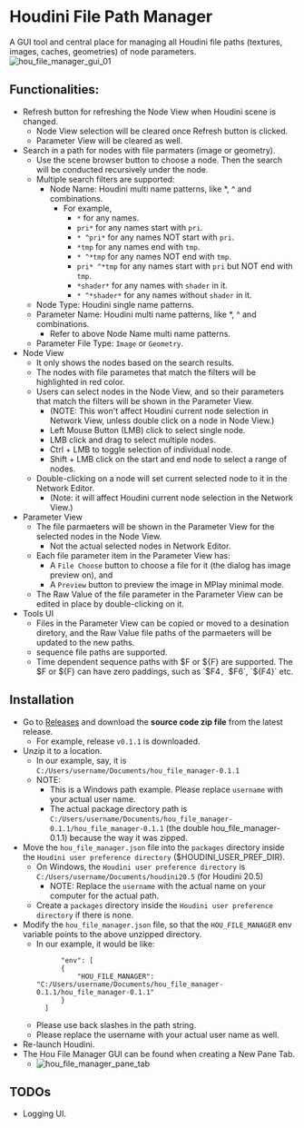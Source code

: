 # Houdini File Path Manager
A GUI tool and central place for managing all Houdini file paths (textures, images, caches, geometries) of node parameters.
![hou_file_manager_gui_01](https://github.com/user-attachments/assets/72080231-e58c-43fc-b32f-6c56a8f03f2f)

## Functionalities:
* Refresh button for refreshing the Node View when Houdini scene is changed.
  * Node View selection will be cleared once Refresh button is clicked.
  * Parameter View will be cleared as well.
* Search in a path for nodes with file parmaters (image or geometry).
  * Use the scene browser button to choose a node. Then the search will be conducted recursively under the node.
  * Multiple search filters are supported:
    * Node Name: Houdini multi name patterns, like *, ^ and combinations.
      * For example,
        * `*` for any names.
        * `pri*` for any names start with `pri`.
        * `* ^pri*` for any names NOT start with `pri`.
        * `*tmp` for any names end with `tmp`.
        * `* ^*tmp` for any names NOT end with `tmp`.
        * `pri* ^*tmp` for any names start with `pri` but NOT end with `tmp`.
        * `*shader*` for any names with `shader` in it.
        * `* ^*shader*` for any names without `shader` in it.
  * Node Type: Houdini single name patterns.
  * Parameter Name: Houdini multi name patterns, like *, ^ and combinations.
    * Refer to above Node Name multi name patterns.
  * Parameter File Type: `Image` or `Geometry`.
* Node View
  * It only shows the nodes based on the search results.
  * The nodes with file parametes that match the filters will be highlighted in red color.
  * Users can select nodes in the Node View, and so their parameters that match the filters will be shown in the Parameter View.
    * (NOTE: This won't affect Houdini current node selection in Network View, unless double click on a node in Node View.)
    * Left Mouse Button (LMB) click to select single node.
    * LMB click and drag to select multiple nodes.
    * Ctrl + LMB to toggle selection of individual node.
    * Shift + LMB click on the start and end node to select a range of nodes.
  * Double-clicking on a node will set current selected node to it in the Network Editor.
    * (Note: it will affect Houdini current node selection in the Network View.)
* Parameter View
  * The file parmaeters will be shown in the Parameter View for the selected nodes in the Node View.
    * Not the actual selected nodes in Network Editor.
  * Each file parameter item in the Parameter View has:
    * A `File Choose` button to choose a file for it (the dialog has image preview on), and
    * A `Preview` button to preview the image in MPlay minimal mode.
  * The Raw Value of the file parameter in the Parameter View can be edited in place by double-clicking on it.
* Tools UI
  * Files in the Parameter View can be copied or moved to a desination diretory, and the Raw Value file paths of the parmaeters will be updated to the new paths.
  * <UDIM> sequence file paths are supported.
  * Time dependent sequence paths with $F or ${F} are supported. The $F or ${F} can have zero paddings, such as `$F4`, `$F6`, `${F4}` etc.

## Installation
* Go to [Releases](https://github.com/vfxkevin/hou_file_manager/releases) and download the **source code zip file** from the latest release.
  * For example, release `v0.1.1` is downloaded.
* Unzip it to a location.
  * In our example, say, it is `C:/Users/username/Documents/hou_file_manager-0.1.1`
  * NOTE:
    * This is a Windows path example. Please replace `username` with your actual user name.
    * The actual package directory path is `C:/Users/username/Documents/hou_file_manager-0.1.1/hou_file_manager-0.1.1` (the double hou_file_manager-0.1.1) because the way it was zipped.
* Move the `hou_file_manager.json` file into the `packages` directory inside the `Houdini user preference directory` ($HOUDINI_USER_PREF_DIR).
  * On Windows, the `Houdini user preference directory` is `C:/Users/username/Documents/houdini20.5` (for Houdini 20.5)
    * NOTE: Replace the `username` with the actual name on your computer for the actual path.
  * Create a `packages` directory inside the `Houdini user preference directory` if there is none.
* Modify the `hou_file_manager.json` file, so that the `HOU_FILE_MANAGER` env variable points to the above unzipped directory.
  * In our example, it would be like:
    ```
          "env": [
          {
              "HOU_FILE_MANAGER": "C:/Users/username/Documents/hou_file_manager-0.1.1/hou_file_manager-0.1.1"
          }
      ]
    ```
  * Please use back slashes in the path string.
  * Please replace the username with your actual user name as well.
* Re-launch Houdini.
* The Hou File Manager GUI can be found when creating a New Pane Tab.
  * ![hou_file_manager_pane_tab](https://github.com/user-attachments/assets/67130c8c-2be0-4c0d-91f1-efdc1c55eea4)

## TODOs
* Logging UI.
